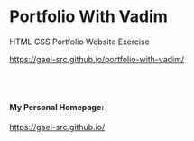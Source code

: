 # Portfolio With Vadim

HTML CSS Portfolio Website Exercise

https://gael-src.github.io/portfolio-with-vadim/


</br>
</br>

#### My Personal Homepage:

https://gael-src.github.io/
